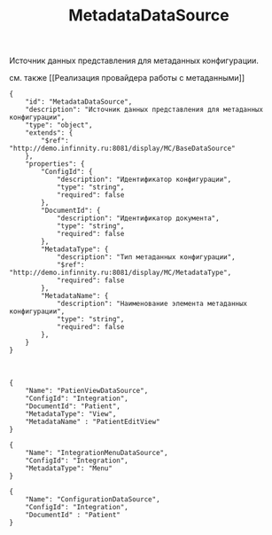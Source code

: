 ﻿---
layout: default
title: MetadataDataSource
position: 3
categories: 
tags: 
---

Источник данных представления для метаданных конфигурации.

см. также [[Реализация провайдера работы с метаданными]]

```
{
	"id": "MetadataDataSource",
	"description": "Источник данных представления для метаданных конфигурации",
	"type": "object",
	"extends": {
		"$ref": "http://demo.infinnity.ru:8081/display/MC/BaseDataSource"
	},
	"properties": {
		"ConfigId": {
			"description": "Идентификатор конфигурации",
			"type": "string",
			"required": false
		},
		"DocumentId": {
			"description": "Идентификатор документа",
			"type": "string",
			"required": false
		},
		"MetadataType": {
			"description": "Тип метаданных конфигурации",
			"$ref": "http://demo.infinnity.ru:8081/display/MC/MetadataType",
			"required": false
		},
		"MetadataName": {
			"description": "Наименование элемента метаданных конфигурации",
			"type": "string",
			"required": false
		},
	}
}
```

   

```
{
	"Name": "PatienViewDataSource",
	"ConfigId": "Integration",
	"DocumentId": "Patient",
	"MetadataType": "View",
	"MetadataName" : "PatientEditView"
}
```

```
{
	"Name": "IntegrationMenuDataSource",
	"ConfigId": "Integration",
	"MetadataType": "Menu"
}
```

```
{
	"Name": "ConfigurationDataSource",
	"ConfigId": "Integration",
	"DocumentId" : "Patient"
}
```

 

 

